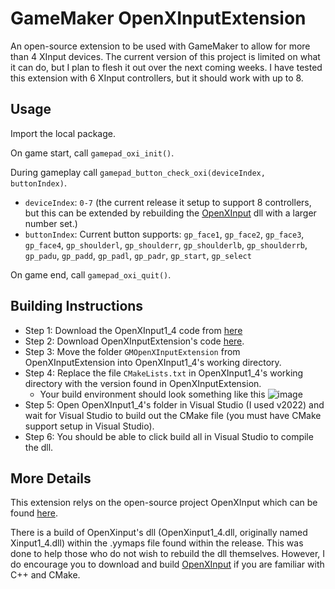 # GameMaker OpenXInputExtension
An open-source extension to be used with GameMaker to allow for more than 4 XInput devices. The current version of this project is limited on what it can do, but I plan to flesh it out over the next coming weeks. I have tested this extension with 6 XInput controllers, but it should work with up to 8.

## Usage
Import the local package.

On game start, call `gamepad_oxi_init()`.

During gameplay call `gamepad_button_check_oxi(deviceIndex, buttonIndex)`.
- `deviceIndex`: `0-7` (the current release it setup to support 8 controllers, but this can be extended by rebuilding the [OpenXInput](https://github.com/Nemirtingas/OpenXinput/tree/OpenXinput1_4) dll with a larger number set.)
- `buttonIndex`: Current button supports: `gp_face1`, `gp_face2`, `gp_face3`, `gp_face4`, `gp_shoulderl`, `gp_shoulderr`, `gp_shoulderlb`, `gp_shoulderrb`, `gp_padu`, `gp_padd`, `gp_padl`, `gp_padr`, `gp_start`, `gp_select`

On game end, call `gamepad_oxi_quit()`.

## Building Instructions
- Step 1: Download the OpenXInput1_4 code from [here](https://github.com/Nemirtingas/OpenXinput/tree/OpenXinput1_4)
- Step 2: Download OpenXInputExtension's code [here](https://github.com/andrew171717/OpenXInputExtension/archive/refs/heads/main.zip).
- Step 3: Move the folder `GMOpenXInputExtension` from OpenXInputExtension into OpenXInput1_4's working directory.
- Step 4: Replace the file `CMakeLists.txt` in OpenXInput1_4's working directory with the version found in OpenXInputExtension.
  - Your build environment should look something like this ![image](https://github.com/andrew171717/OpenXInputExtension/assets/25375491/fd118b47-c2e5-4125-adef-1a0a14f08cd0)
- Step 5: Open OpenXInput1_4's folder in Visual Studio (I used v2022) and wait for Visual Studio to build out the CMake file (you must have CMake support setup in Visual Studio).
- Step 6: You should be able to click build all in Visual Studio to compile the dll.

## More Details
This extension relys on the open-source project OpenXInput which can be found [here](https://github.com/Nemirtingas/OpenXinput/tree/OpenXinput1_4).

There is a build of OpenXinput's dll (OpenXinput1_4.dll, originally named Xinput1_4.dll) within the .yymaps file found within the release. This was done to help those who do not wish to rebuild the dll themselves. However, I do encourage you to download and build [OpenXInput](https://github.com/Nemirtingas/OpenXinput/tree/OpenXinput1_4) if you are familiar with C++ and CMake.














